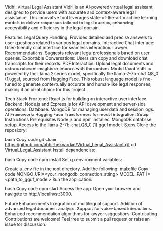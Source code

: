 Vidhi: Virtual Legal Assistant
Vidhi is an AI-powered virtual legal assistant designed to provide users with accurate and context-aware legal assistance. This innovative tool leverages state-of-the-art machine learning models to deliver responses tailored to legal queries, enhancing accessibility and efficiency in the legal domain.

Features
Legal Query Handling: Provides detailed and precise answers to user questions related to various legal domains.
Interactive Chat Interface: User-friendly chat interface for seamless interaction.
Lawyer Recommendations: Suggests relevant legal professionals based on user queries.
Exportable Conversations: Users can copy and download chat transcripts for their records.
PDF Interaction: Upload legal documents and extract relevant insights or interact with the content.
Model Used
Vidhi is powered by the Llama 2 series model, specifically the llama-2-7b-chat.Q8_0 (1).gguf, sourced from Hugging Face. This robust language model is fine-tuned to generate contextually accurate and human-like legal responses, making it an ideal choice for this project.

Tech Stack
Frontend: React.js for building an interactive user interface.
Backend: Node.js and Express.js for API development and server-side operations.
Database: MongoDB for managing user data and session logs.
AI Framework: Hugging Face Transformers for model integration.
Setup Instructions
Prerequisites
Node.js and npm installed.
MongoDB database setup.
Access to the llama-2-7b-chat.Q8_0 (1).gguf model.
Steps
Clone the repository:

bash
Copy code
git clone https://github.com/abhishekvardan/Virtual_Legal_Assistant.git
cd Virtual_Legal_Assistant
Install dependencies:

bash
Copy code
npm install
Set up environment variables:

Create a .env file in the root directory.
Add the following:
makefile
Copy code
MONGO_URI=<your_mongodb_connection_string>
MODEL_PATH=<path_to_gguf_model>
Run the application:

bash
Copy code
npm start
Access the app: Open your browser and navigate to http://localhost:3000.

Future Enhancements
Integration of multilingual support.
Addition of advanced legal document analysis.
Support for voice-based interactions.
Enhanced recommendation algorithms for lawyer suggestions.
Contributing
Contributions are welcome! Feel free to submit a pull request or raise an issue for discussion.



